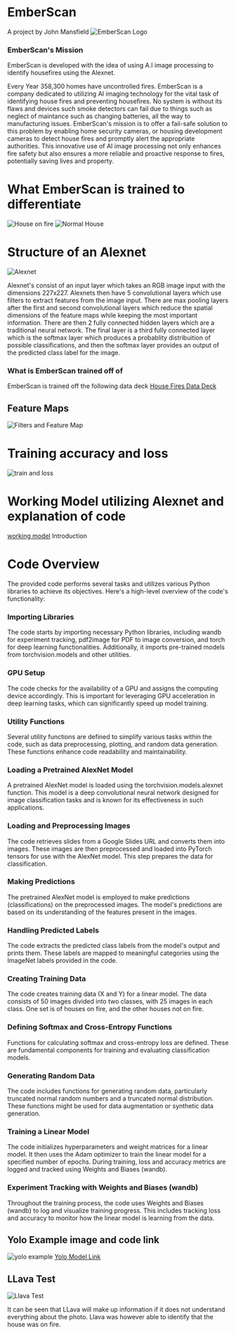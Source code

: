 # EmberScan
A project by John Mansfield
![EmberScan Logo](https://github.com/JohnMansfield23/HouseFireIdentificationProject/blob/main/EmberScan%20Icon.png?raw=true)
### EmberScan's Mission
EmberScan is developed with the idea of using A.I image processing to identify housefires using the Alexnet.

Every Year 358,300 homes have uncontrolled fires. EmberScan is a company dedicated to utilizing AI imaging technology for the vital task of identifying house fires and preventing housefires. No system is without its flaws and devices such smoke detectors can fail due to things such as neglect of maintance such as changing batteries, all the way to manufacturing issues. EmberScan's mission is to offer a fail-safe solution to this problem by enabling home security cameras, or housing development cameras to detect house fires and promptly alert the appropriate authorities. This innovative use of AI image processing not only enhances fire safety but also ensures a more reliable and proactive response to fires, potentially saving lives and property.

# What EmberScan is trained to differentiate
![House on fire](https://www.wkrn.com/wp-content/uploads/sites/73/2021/07/thumbnail_image2.jpg) ![Normal House](https://images.ctfassets.net/n2ifzifcqscw/3HyfuHM3kAP4uLFkVYJimW/ba13d734701b3260c92376115b410c81/farmhouse.png)
# Structure of an Alexnet
![Alexnet](https://i0.wp.com/thecleverprogrammer.com/wp-content/uploads/2021/12/alexnet.png?resize=623%2C302&ssl=1)

Alexnet's consist of an input layer which takes an RGB image input with the dimensions 227x227.
Alexnets then have 5 convolutional layers which use filters to extract features from the image input. There are max pooling layers after the first and second convolutional layers which reduce the spatial dimensions of the feature maps while keeping the most important information. There are then 2 fully connected hidden layers which are a traditional neural network. The final layer is a third fully connected layer which is the softmax layer which produces a probablity distribuition of possible classifications, and then the softmax layer provides an output of the predicted class label for the image.
### What is EmberScan trained off of
EmberScan is trained off the following data deck
[House Fires Data Deck](https://docs.google.com/presentation/d/1FMFFaQ2mH5CjzEbom0rSkPAUsbNTiWbb9yrRzbhVGGY/edit#slide=id.g206f8279a60_0_0)
## Feature Maps
![Filters and Feature Map](https://github.com/JohnMansfield23/EmberScan/blob/main/filters%20and%20feature%20maps.png?raw=true)
# Training accuracy and loss
![train and loss](https://github.com/JohnMansfield23/EmberScan/blob/main/Alexnet%20loss%20and%20training%20data.png?raw=true)
# Working Model utilizing Alexnet and explanation of code
[working model](https://colab.research.google.com/drive/1pFjAZAxK_rtj0g7iHVnzXaRSbNexpw0w?usp=sharing)
Introduction

# Code Overview

The provided code performs several tasks and utilizes various Python libraries to achieve its objectives. Here's a high-level overview of the code's functionality:

### Importing Libraries

The code starts by importing necessary Python libraries, including wandb for experiment tracking, pdf2image for PDF to image conversion, and torch for deep learning functionalities. Additionally, it imports pre-trained models from torchvision.models and other utilities.

### GPU Setup

The code checks for the availability of a GPU and assigns the computing device accordingly. This is important for leveraging GPU acceleration in deep learning tasks, which can significantly speed up model training.

### Utility Functions

Several utility functions are defined to simplify various tasks within the code, such as data preprocessing, plotting, and random data generation. These functions enhance code readability and maintainability.

### Loading a Pretrained AlexNet Model

A pretrained AlexNet model is loaded using the torchvision.models.alexnet function. This model is a deep convolutional neural network designed for image classification tasks and is known for its effectiveness in such applications.

### Loading and Preprocessing Images

The code retrieves slides from a Google Slides URL and converts them into images. These images are then preprocessed and loaded into PyTorch tensors for use with the AlexNet model. This step prepares the data for classification.

### Making Predictions

The pretrained AlexNet model is employed to make predictions (classifications) on the preprocessed images. The model's predictions are based on its understanding of the features present in the images.

### Handling Predicted Labels

The code extracts the predicted class labels from the model's output and prints them. These labels are mapped to meaningful categories using the ImageNet labels provided in the code.

### Creating Training Data

The code creates training data (X and Y) for a linear model. The data consists of 50 images divided into two classes, with 25 images in each class. One set is of houses on fire, and the other houses not on fire.

### Defining Softmax and Cross-Entropy Functions

Functions for calculating softmax and cross-entropy loss are defined. These are fundamental components for training and evaluating classification models.

### Generating Random Data

The code includes functions for generating random data, particularly truncated normal random numbers and a truncated normal distribution. These functions might be used for data augmentation or synthetic data generation.

### Training a Linear Model

The code initializes hyperparameters and weight matrices for a linear model. It then uses the Adam optimizer to train the linear model for a specified number of epochs. During training, loss and accuracy metrics are logged and tracked using Weights and Biases (wandb).

### Experiment Tracking with Weights and Biases (wandb)

Throughout the training process, the code uses Weights and Biases (wandb) to log and visualize training progress. This includes tracking loss and accuracy to monitor how the linear model is learning from the data.
## Yolo Example image and code link
![yolo example](https://github.com/JohnMansfield23/EmberScan/blob/main/yolo%20example.jpg?raw=true)
[Yolo Model Link](https://colab.research.google.com/drive/1w4r-sHo3AsEz7c60bI-0RdPIVZE3LOL_?usp=sharing)

## LLava Test
![Llava Test](https://github.com/JohnMansfield23/EmberScan/blob/main/LLaVA%20photo%20test.png)

It can be seen that LLava will make up information if it does not understand everything about the photo. Llava was however able to identify that the house was on fire.
